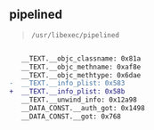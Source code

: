 ## pipelined

> `/usr/libexec/pipelined`

```diff

   __TEXT.__objc_classname: 0x81a
   __TEXT.__objc_methname: 0xaf8e
   __TEXT.__objc_methtype: 0x6dae
-  __TEXT.__info_plist: 0x583
+  __TEXT.__info_plist: 0x58b
   __TEXT.__unwind_info: 0x12a98
   __DATA_CONST.__auth_got: 0x1498
   __DATA_CONST.__got: 0x768

```
